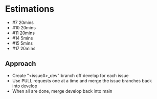 # Estimations

* #7	20mins
* #10	20mins
* #11	20mins
* #14	5mins
* #15	5mins
* #17	20mins

## Approach

* Create "<issue#>_dev" branch off develop for each issue
* Use PULL requests one at a time and merge the issue branches back into develop
* When all are done, merge develop back into main
